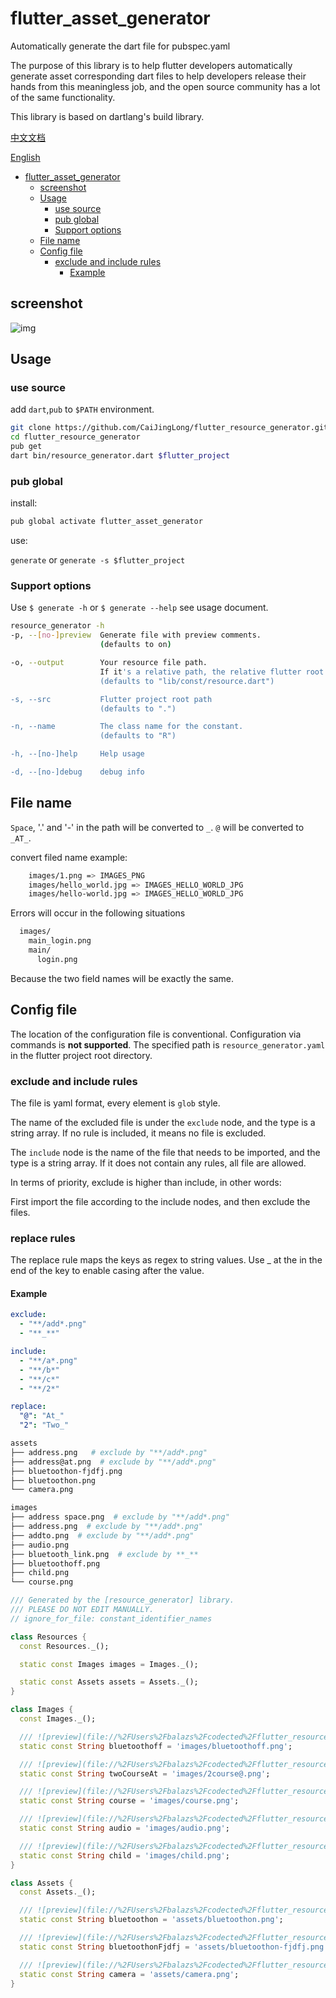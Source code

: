 # flutter_asset_generator

Automatically generate the dart file for pubspec.yaml

The purpose of this library is to help flutter developers automatically generate asset corresponding dart files to help
developers release their hands from this meaningless job, and the open source community has a lot of the same
functionality.

This library is based on dartlang's build library.

[中文文档](https://github.com/CaiJingLong/flutter_resource_generator/blob/master/README_CHN.md)

[English](https://github.com/CaiJingLong/flutter_resource_generator)

- [flutter_asset_generator](#flutter_asset_generator)
    - [screenshot](#screenshot)
    - [Usage](#usage)
        - [use source](#use-source)
        - [pub global](#pub-global)
        - [Support options](#support-options)
    - [File name](#file-name)
    - [Config file](#config-file)
        - [exclude and include rules](#exclude-and-include-rules)
            - [Example](#example)

## screenshot

![img](https://raw.githubusercontent.com/CaiJingLong/some_asset/master/asset_gen_3.0.gif)

## Usage

### use source

add `dart`,`pub` to `$PATH` environment.

```bash
git clone https://github.com/CaiJingLong/flutter_resource_generator.git
cd flutter_resource_generator
pub get
dart bin/resource_generator.dart $flutter_project
```

### pub global

install:

```bash
pub global activate flutter_asset_generator
```

use:

`generate`
or
`generate -s $flutter_project`

### Support options

Use `$ generate -h` or `$ generate --help` see usage document.

```bash
resource_generator -h
-p, --[no-]preview  Generate file with preview comments.
                    (defaults to on)

-o, --output        Your resource file path.
                    If it's a relative path, the relative flutter root directory
                    (defaults to "lib/const/resource.dart")

-s, --src           Flutter project root path
                    (defaults to ".")

-n, --name          The class name for the constant.
                    (defaults to "R")

-h, --[no-]help     Help usage

-d, --[no-]debug    debug info
```

## File name

`Space`, '.' and '-' in the path will be converted to `_`. `@` will be converted to `_AT_`.

convert filed name example:

```bash
    images/1.png => IMAGES_PNG
    images/hello_world.jpg => IMAGES_HELLO_WORLD_JPG
    images/hello-world.jpg => IMAGES_HELLO_WORLD_JPG
```

Errors will occur in the following situations

```bash
  images/
    main_login.png
    main/
      login.png
```

Because the two field names will be exactly the same.

## Config file

The location of the configuration file is conventional.
Configuration via commands is **not supported**.
The specified path is `resource_generator.yaml` in the flutter project root directory.

### exclude and include rules

The file is yaml format, every element is `glob` style.

The name of the excluded file is under the `exclude` node, and the type is a string array. If no rule is included, it
means no file is excluded.

The `include` node is the name of the file that needs to be imported, and the type is a string array. If it does not
contain any rules, all file are allowed.

In terms of priority, exclude is higher than include, in other words:

First import the file according to the include nodes, and then exclude the files.

### replace rules

The replace rule maps the keys as regex to string values. Use _ at the in the end of the key to enable casing after the
value.

#### Example

```yaml
exclude:
  - "**/add*.png"
  - "**_**"

include:
  - "**/a*.png"
  - "**/b*"
  - "**/c*"
  - "**/2*"

replace:
  "@": "At_"
  "2": "Two_"
```

```sh
assets
├── address.png   # exclude by "**/add*.png"
├── address@at.png  # exclude by "**/add*.png"
├── bluetoothon-fjdfj.png
├── bluetoothon.png
└── camera.png

images
├── address space.png  # exclude by "**/add*.png"
├── address.png  # exclude by "**/add*.png"
├── addto.png  # exclude by "**/add*.png"
├── audio.png
├── bluetooth_link.png  # exclude by **_**
├── bluetoothoff.png
├── child.png
└── course.png
```

```dart
/// Generated by the [resource_generator] library.
/// PLEASE DO NOT EDIT MANUALLY.
// ignore_for_file: constant_identifier_names

class Resources {
  const Resources._();

  static const Images images = Images._();

  static const Assets assets = Assets._();
}

class Images {
  const Images._();

  /// ![preview](file://%2FUsers%2Fbalazs%2Fcodected%2Fflutter_resource_generator%2Fexample%2Fimages%2Fbluetoothoff.png)
  static const String bluetoothoff = 'images/bluetoothoff.png';

  /// ![preview](file://%2FUsers%2Fbalazs%2Fcodected%2Fflutter_resource_generator%2Fexample%2Fimages%2F2course%40.png)
  static const String twoCourseAt = 'images/2course@.png';

  /// ![preview](file://%2FUsers%2Fbalazs%2Fcodected%2Fflutter_resource_generator%2Fexample%2Fimages%2Fcourse.png)
  static const String course = 'images/course.png';

  /// ![preview](file://%2FUsers%2Fbalazs%2Fcodected%2Fflutter_resource_generator%2Fexample%2Fimages%2Faudio.png)
  static const String audio = 'images/audio.png';

  /// ![preview](file://%2FUsers%2Fbalazs%2Fcodected%2Fflutter_resource_generator%2Fexample%2Fimages%2Fchild.png)
  static const String child = 'images/child.png';
}

class Assets {
  const Assets._();

  /// ![preview](file://%2FUsers%2Fbalazs%2Fcodected%2Fflutter_resource_generator%2Fexample%2Fassets%2Fbluetoothon.png)
  static const String bluetoothon = 'assets/bluetoothon.png';

  /// ![preview](file://%2FUsers%2Fbalazs%2Fcodected%2Fflutter_resource_generator%2Fexample%2Fassets%2Fbluetoothon-fjdfj.png)
  static const String bluetoothonFjdfj = 'assets/bluetoothon-fjdfj.png';

  /// ![preview](file://%2FUsers%2Fbalazs%2Fcodected%2Fflutter_resource_generator%2Fexample%2Fassets%2Fcamera.png)
  static const String camera = 'assets/camera.png';
}
```

[pub global]: https://dart.dev/tools/pub/cmd/pub-global#running-a-script-from-your-path
